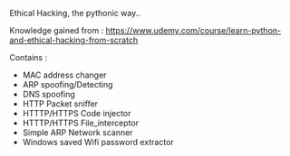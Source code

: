 Ethical Hacking, the pythonic way.. 

Knowledge gained from : https://www.udemy.com/course/learn-python-and-ethical-hacking-from-scratch

Contains :
* MAC address changer
* ARP spoofing/Detecting
* DNS spoofing
* HTTP Packet sniffer
* HTTTP/HTTPS Code injector
* HTTTP/HTTPS File_interceptor
* Simple ARP Network scanner
* Windows saved Wifi password extractor

